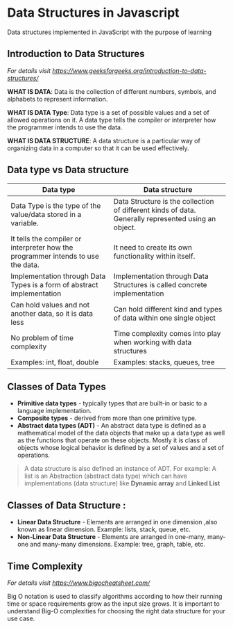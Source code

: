 # Data Structures in Javascript
Data structures implemented in JavaScript with the purpose of learning

## Introduction to Data Structures
*For details visit https://www.geeksforgeeks.org/introduction-to-data-structures/*

**WHAT IS DATA**: Data is the collection of different numbers, symbols, and alphabets to represent information.

**WHAT IS DATA Type**: Data type is a set of possible values and a set of allowed operations on it. A data type tells the compiler or interpreter how the programmer intends to use the data.

**WHAT IS DATA STRUCTURE**: A data structure is a particular way of organizing data in a computer so that it can be used effectively.

## Data type vs Data structure
| Data type  | Data structure |
| ------------- | ------------- |
| Data Type is the type of the value/data stored in a variable. | Data Structure is the collection of different kinds of data. Generally represented using an object. |
| It tells the compiler or interpreter how the programmer intends to use the data. | It need to create its own functionality within itself. |
|Implementation through Data Types is a form of abstract implementation  | Implementation through Data Structures is called concrete implementation  |
| Can hold values and not another data, so it is data less | Can hold different kind and types of data within one single object |
| No problem of time complexity	| 	Time complexity comes into play when working with data structures |
| Examples: int, float, double	| Examples: stacks, queues, tree |

## Classes of Data Types
- **Primitive data types** - typically types that are built-in or basic to a language implementation.
- **Composite types** - derived from more than one primitive type.
- **Abstract data types (ADT)** - An abstract data type is defined as a mathematical model of the data objects that make up a data type as well as the functions that operate on these objects. Mostly it is class of objects whose logical behavior is defined by a set of values and a set of operations.

> A data structure is also defined an instance of ADT. For example: A list is an Abstraction (abstract data type) which can have implementations (data structure) like **Dynamic array** and **Linked List**

## Classes of Data Structure :
- **Linear Data Structure** - Elements are arranged in one dimension ,also known as linear dimension. Example: lists, stack, queue, etc.
- **Non-Linear Data Structure** -  Elements are arranged in one-many, many-one and many-many dimensions. Example: tree, graph, table, etc.


## Time Complexity
*For details visit https://www.bigocheatsheet.com/*

Big O notation is used to classify algorithms according to how their running time or space requirements grow as the input size grows. It is important to understand Big-O complexities for choosing the right data structure for your use case.